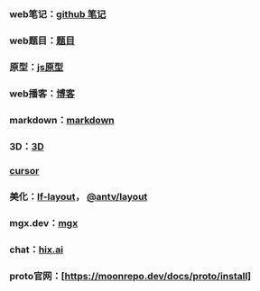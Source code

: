 ### web笔记：[github 笔记](https://github.com/sisterAn/blog?tab=readme-ov-file)
### web题目：[题目](https://vue3js.cn/interview/vue/permission.html#%E4%BA%8C%E3%80%81%E5%A6%82%E4%BD%95%E5%81%9A)
### 原型：[js原型](https://github.com/sisterAn/blog/issues/5)
### web播客：[博客](https://www.muyiy.cn/blog/1/1.1.html#%E6%89%A7%E8%A1%8C%E4%B8%8A%E4%B8%8B%E6%96%87%E7%9A%84%E7%B1%BB%E5%9E%8B)
### markdown：[markdown](https://github.com/Vanessa219/vditor)
### 3D：[3D](https://vr.3d66.com/)
### [cursor](https://github.com/yuaotian/go-cursor-help/blob/master/README_CN.md)
### 美化：[lf-layout](https://github.com/hongliangsam/layout-lf1.2.5/blob/main/src/components/beautifyElement/tools/dagre.ts)， [@antv/layout](https://github.com/hsole/layoutFlow)
### mgx.dev：[mgx](https://mgx.dev/chat/i82og)
### chat：[hix.ai](https://hix.ai/claude/claude-3-7-sonnet)
### proto官网：[https://moonrepo.dev/docs/proto/install]
